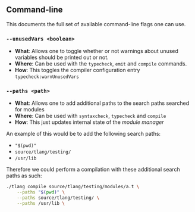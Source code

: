 ## Command-line

This documents the full set of available command-line flags one can use.

### `--unusedVars <boolean>`

- **What**: Allows one to toggle whether or not warnings about unused
  variables should be printed out or not.
- **Where**: Can be used with the `typecheck`, `emit` and `compile`
  commands.
- **How**: This toggles the compiler configuration entry
  `typecheck:warnUnusedVars`

### `--paths <path>`

- **What**: Allows one to add additional paths to the search paths
  searched for modules
- **Where**: Can be used with `syntaxcheck`, `typecheck` and `compile`
- **How**: This just updates internal state of the *module manager*

An example of this would be to add the following search paths:

- `"$(pwd)"`
- `source/tlang/testing/`
- `/usr/lib`

Therefore we could perform a compilation with these additional search
paths as such:

``` bash
./tlang compile source/tlang/testing/modules/a.t \
    --paths "$(pwd)" \
    --paths source/tlang/testing/ \
    --paths /usr/lib \
```
